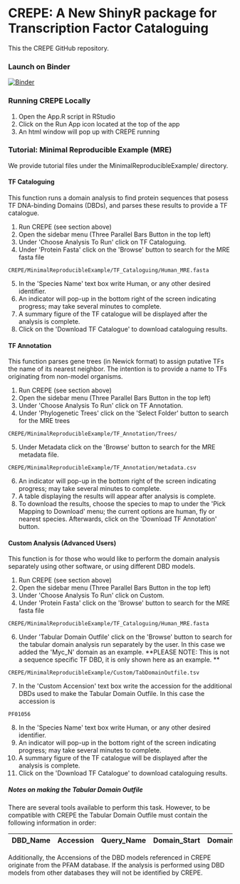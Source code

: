 # CREPE: A New ShinyR package for Transcription Factor Cataloguing 
This the CREPE GitHub repository. 

### Launch on Binder
[![Binder](https://mybinder.org/badge_logo.svg)](https://mybinder.org/v2/gh/dirostri/CREPE/tree/main/HEAD)

### Running CREPE Locally
1. Open the App.R script in RStudio
2. Click on the Run App icon located at the top of the app
3. An html window will pop up with CREPE running

### Tutorial: Minimal Reproducible Example (MRE)
We provide tutorial files under the MinimalReproducibleExample/ directory.

#### TF Cataloguing
This function runs a domain analysis to find protein sequences that posess TF DNA-binding Domains (DBDs), and parses these results to provide a TF catalogue. 

1. Run CREPE (see section above)
2. Open the sidebar menu (Three Parallel Bars Button in the top left)
3. Under 'Choose Analysis To Run' click on TF Cataloguing. 
4. Under 'Protein Fasta' click on the 'Browse' button to search for the MRE fasta file
```
CREPE/MinimalReproducibleExample/TF_Cataloguing/Human_MRE.fasta
```
5. In the 'Species Name' text box write Human, or any other desired identifier. 
6. An indicator will pop-up in the bottom right of the screen indicating progress; may take several minutes to complete. 
7. A summary figure of the TF catalogue will be displayed after the analysis is complete. 
8. Click on the 'Download TF Catalogue' to download cataloguing results. 

#### TF Annotation
This function parses gene trees (in Newick format) to assign putative TFs the name of its nearest neighbor. The intention is to provide a name to TFs originating from non-model organisms. 

1. Run CREPE (see section above)
2. Open the sidebar menu (Three Parallel Bars Button in the top left)
3. Under 'Choose Analysis To Run' click on TF Annotation.
4. Under 'Phylogenetic Trees' click on the 'Select Folder' button to search for the MRE trees
```
CREPE/MinimalReproducibleExample/TF_Annotation/Trees/
```
5. Under Metadata click on the 'Browse' button to search for the MRE metadata file.
```
CREPE/MinimalReproducibleExample/TF_Annotation/metadata.csv
```
6. An indicator will pop-up in the bottom right of the screen indicating progress; may take several minutes to complete. 
7.  A table displaying the results will appear after analysis is complete. 
8.  To download the results, choose the species to map to under the 'Pick Mapping to Download' menu; the current options are human, fly or nearest species. Afterwards, click on the 'Download TF Annotation' button.

#### Custom Analysis (Advanced Users)
This function is for those who would like to perform the domain analysis separately using other software, or using different DBD models. 

1. Run CREPE (see section above)
2. Open the sidebar menu (Three Parallel Bars Button in the top left)
3. Under 'Choose Analysis To Run' click on Custom.
4. Under 'Protein Fasta' click on the 'Browse' button to search for the MRE fasta file
```
CREPE/MinimalReproducibleExample/TF_Cataloguing/Human_MRE.fasta
```
6. Under 'Tabular Domain Outfile' click on the 'Browse' button to search for the tabular domain analysis run separately by the user. In this case we added the 'Myc_N' domain as an example. 
**PLEASE NOTE: This is not a sequence specific TF DBD, it is only shown here as an example. **
```
CREPE/MinimalReproducibleExample/Custom/TabDomainOutfile.tsv
```
7. In the 'Custom Accension' text box write the accession for the additional DBDs used to make the Tabular Domain Outfile. In this case the accession is
```
PF01056
```
8. In the 'Species Name' text box write Human, or any other desired identifier. 
9. An indicator will pop-up in the bottom right of the screen indicating progress; may take several minutes to complete. 
10. A summary figure of the TF catalogue will be displayed after the analysis is complete.
11. Click on the 'Download TF Catalogue' to download cataloguing results.

##### Notes on making the Tabular Domain Outfile
There are several tools available to perform this task. However, to be compatible with CREPE the Tabular Domain Outfile must contain the following information in order: 

| DBD_Name        | Accession     | Query_Name   | Domain_Start   | Domain_Start   |
| ---------------:|:-------------:|-------------:|---------------:|---------------:|

Additionally, the Accensions of the DBD models referenced in CREPE originate from the PFAM database. If the analysis is performed using DBD models from other databases they will not be identified by CREPE. 







